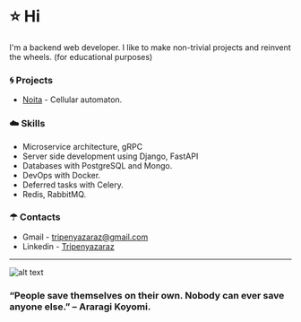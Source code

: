 # ⭐ Hi
I'm a backend web developer. I like to make non-trivial projects and reinvent the wheels. (for educational purposes)


### 🌀 Projects
- [Noita](https://github.com/Tripenyazaraz/Noita) - Cellular automaton.


### ☁️ Skills
- Microservice architecture, gRPC
- Server side development using Django, FastAPI
- Databases with PostgreSQL and Mongo.
- DevOps with Docker.
- Deferred tasks with Celery.
- Redis, RabbitMQ.


### ☂ Contacts 
- Gmail - tripenyazaraz@gmail.com
- Linkedin - [Tripenyazaraz](https://www.linkedin.com/in/%D1%8D%D0%BB%D1%8C%D0%B4%D0%B0%D1%80-%D0%B0%D0%BB%D0%BB%D0%B0%D1%85%D1%8F%D1%80%D0%BE%D0%B2-8ab393201/)


------------------------------------------------------------
![alt text](https://user-images.githubusercontent.com/55177401/124724030-6ec72780-df2d-11eb-827e-01686a827a87.jpg)

### “People save themselves on their own. Nobody can ever save anyone else.” – Araragi Koyomi.
